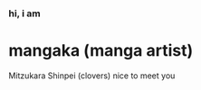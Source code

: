 

<html>

  <h3>
   hi, i am
  </h3>
  <h1> 
    mangaka (manga artist)
  </h1>

<h8>
Mitzukara Shinpei (clovers)
nice to meet you
</h8>

</html>
